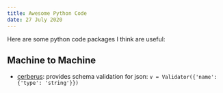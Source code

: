 ```yaml
---
title: Awesome Python Code
date: 27 July 2020
---
```


Here are some python code packages I think are useful:

## Machine to Machine

- [cerberus](https://pypi.org/project/Cerberus/): provides schema validation for json: `v = Validator({'name': {'type': 'string'}})`
